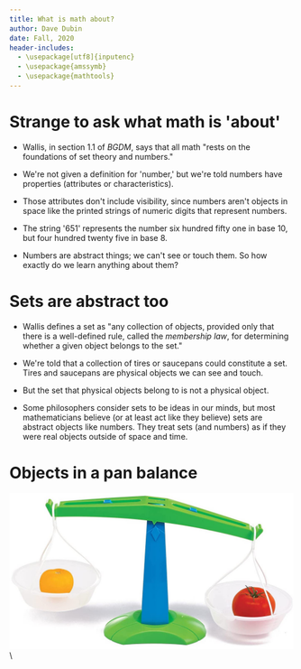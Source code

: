 ```yaml
---
title: What is math about?
author: Dave Dubin
date: Fall, 2020
header-includes:
  - \usepackage[utf8]{inputenc}
  - \usepackage{amssymb}
  - \usepackage{mathtools}
---
```


# Strange to ask what math is 'about'

- Wallis, in section 1.1 of *BGDM*, says that all math "rests on the
  foundations of set theory and numbers."

- We're not given a definition for 'number,' but we're told numbers
  have properties (attributes or characteristics).

- Those attributes don't include visibility, since numbers aren't
  objects in space like the printed strings of numeric digits that
  represent numbers.

- The string '651' represents the number six hundred fifty one in base
  10, but four hundred twenty five in base 8.

- Numbers are abstract things; we can't see or touch them. So how
  exactly do we learn anything about them?

# Sets are abstract too

- Wallis defines a set as "any collection of objects, provided only
  that there is a well-defined rule, called the *membership law*, for
  determining whether a given object belongs to the set."

- We're told that a collection of tires or saucepans could constitute
  a set. Tires and saucepans are physical objects we can see and touch.

- But the set that physical objects belong to is not a physical object.

- Some philosophers consider sets to be ideas in our minds, but most
  mathematicians believe (or at least act like they believe) sets are
  abstract objects like numbers. They treat sets (and numbers) as if
  they were real objects outside of space and time.

# Objects in a pan balance

![Balance](panBalance.jpg)\

